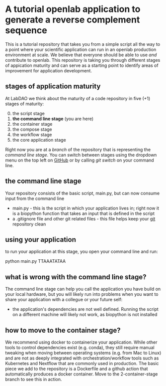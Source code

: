 # A tutorial openlab application to generate a reverse complement sequence
This is a tutorial repository that takes you from a simple script all the way to a point where your scientific application can run in an openlab production environment at scale. We believe that everyone should be able to use *and* contribute to openlab. This repository is taking you through different stages of appication maturity and can serve as a starting point to identify areas of improvement for application development. 

## stages of application maturity
At LabDAO we think about the maturity of a code repository in five (+1) stages of maturity: 

0. the script stage 
1. **the command line stage** (you are here)
2. the container stage 
3. the compose stage
4. the workflow stage
5. the core application stage 

Right now you are at a *branch* of the repository that is representing the *command line stage*. You can switch between stages using the dropdown menu on the top left on [GitHub](https://github.com/labdao/lab-reverse_complement) or by calling *git switch* on your command line.

## the command line stage
Your repository consists of the basic script, main.py, but can now consume input from the command line
* main.py - this is the script in which your application lives in; right now it is a biopython function that takes an input that is defined in the script
* a .gitignore file and other git related files - this file helps keep your [git](https://lab.github.com/githubtraining/introduction-to-github) repository clean

## using your application
to run your application at this stage, you open your command line and run: 

python main.py TTAAATATAA

## what is wrong with the command line stage?
The command line stage can help you call the application you have build on your local hardware, but you will likely run into problems when you want to share your application with a collegue or your future self: 
* the application's dependencies are not well defined. Running the script on a different machine will likely not work, as biopython is not installed

## how to move to the container stage?
We recommend using docker to containerize your application. While other tools to control dependencies exist (e.g. conda), they still require manual tweaking when moving between operating systems (e.g. from Mac to Linux) and are not as deeply integrated with orchestration/workflow tools such as Kubernetes and Nextflow that are commonly used in production. The basic piece we add to the repository is a Dockerfile and a github action that automatically produces a docker container. Move to the 2-container-stage branch to see this in action.
